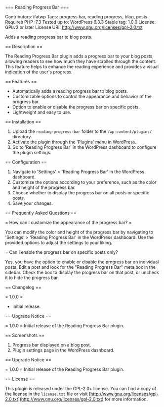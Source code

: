 === Reading Progress Bar ===

Contributors: ifatwp
Tags: progress bar, reading progress, blog, posts
Requires PHP :7.3
Tested up to: WordPress 6.3.3
Stable tag: 1.0.0
License: GPLv2 or later
License URI: http://www.gnu.org/licenses/gpl-2.0.txt


Adds a reading progress bar to blog posts.

== Description ==

The Reading Progress Bar plugin adds a progress bar to your blog posts, allowing readers to see how much they have scrolled through the content. This feature helps to enhance the reading experience and provides a visual indication of the user's progress.

== Features ==

- Automatically adds a reading progress bar to blog posts.
- Customizable options to control the appearance and behavior of the progress bar.
- Option to enable or disable the progress bar on specific posts.
- Lightweight and easy to use.

== Installation ==

1. Upload the `reading-progress-bar` folder to the `/wp-content/plugins/` directory.
2. Activate the plugin through the 'Plugins' menu in WordPress.
3. Go to 'Reading Progress Bar' in the WordPress dashboard to configure the plugin settings.

== Configuration ==

1. Navigate to 'Settings' > 'Reading Progress Bar' in the WordPress dashboard.
2. Customize the options according to your preference, such as the color and height of the progress bar.
3. Choose whether to display the progress bar on all posts or specific posts.
4. Save your changes.

== Frequently Asked Questions ==

= How can I customize the appearance of the progress bar? =

You can modify the color and height of the progress bar by navigating to 'Settings' > 'Reading Progress Bar' in the WordPress dashboard. Use the provided options to adjust the settings to your liking.

= Can I enable the progress bar on specific posts only?

Yes, you have the option to enable or disable the progress bar on individual posts. Edit a post and look for the "Reading Progress Bar" meta box in the sidebar. Check the box to display the progress bar on that post, or uncheck it to hide the progress bar.

== Changelog ==

= 1.0.0 =
* Initial release.

== Upgrade Notice ==

= 1.0.0 =
Initial release of the Reading Progress Bar plugin.

== Screenshots ==

1. Progress bar displayed on a blog post.
2. Plugin settings page in the WordPress dashboard.

== Upgrade Notice ==

= 1.0.0 =
Initial release of the Reading Progress Bar plugin.

== License ==

This plugin is released under the GPL-2.0+ license. You can find a copy of the license in the `license.txt` file or visit [http://www.gnu.org/licenses/gpl-2.0.txt](http://www.gnu.org/licenses/gpl-2.0.txt) for more information.
